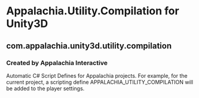 # Appalachia.Utility.Compilation for Unity3D
## com.appalachia.unity3d.utility.compilation
### Created by Appalachia Interactive

Automatic C# Script Defines for Appalachia projects.  For example, for the current project, a scripting define APPALACHIA_UTILITY_COMPILATION will be added to the player settings.